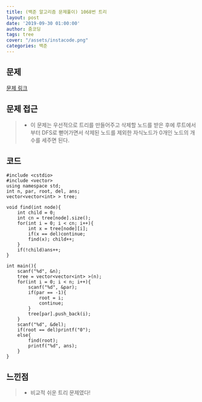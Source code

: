 ```yaml
---
title: (백준 알고리즘 문제풀이) 1068번 트리
layout: post
date: '2019-09-30 01:00:00'
author: 줌코딩
tags: tree
cover: "/assets/instacode.png"
categories: 백준
---
```


## 문제

[문제 링크](https://www.acmicpc.net/problem/1068)

## 문제 접근

>* 이 문제는 우선적으로 트리를 만들어주고 삭제할 노드를 받은 후에 루트에서부터 DFS로 뻗어가면서 삭제된 노드를 제외한 자식노드가 0개인 노드의 개수를 세주면 된다.

## 코드

    #include <cstdio>
    #include <vector>
    using namespace std;
    int n, par, root, del, ans;
    vector<vector<int> > tree;

    void find(int node){
        int child = 0;
        int cn = tree[node].size();
        for(int i = 0; i < cn; i++){
            int x = tree[node][i];
            if(x == del)continue;
            find(x); child++;
        }
        if(!child)ans++;
    }

    int main(){
        scanf("%d", &n);
        tree = vector<vector<int> >(n);
        for(int i = 0; i < n; i++){
            scanf("%d", &par);
            if(par == -1){
                root = i;
                continue;
            }
            tree[par].push_back(i);
        }
        scanf("%d", &del);
        if(root == del)printf("0");
        else{
            find(root);
            printf("%d", ans);
        }
    }

## 느낀점

>* 비교적 쉬운 트리 문제였다!
